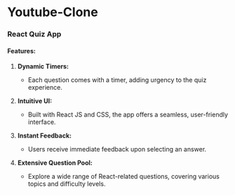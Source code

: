 # Youtube-Clone

### React Quiz App

#### Features:

1. **Dynamic Timers:** 
   - Each question comes with a timer, adding urgency to the quiz experience.

2. **Intuitive UI:** 
   - Built with React JS and CSS, the app offers a seamless, user-friendly interface.

3. **Instant Feedback:** 
   - Users receive immediate feedback upon selecting an answer.

4. **Extensive Question Pool:** 
   - Explore a wide range of React-related questions, covering various topics and difficulty levels.
